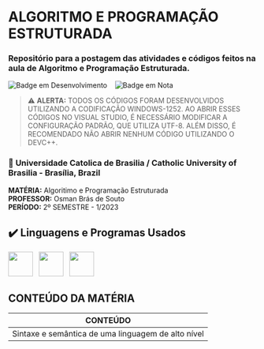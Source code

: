 # ALGORITMO E PROGRAMAÇÃO ESTRUTURADA

### Repositório para a postagem das atividades e códigos feitos na aula de Algoritmo e Programação Estruturada.
![Badge em Desenvolvimento](http://img.shields.io/static/v1?label=STATUS&message=CURSANDO&color=GREEN&style=for-the-badge) &nbsp; &nbsp;![Badge em Nota](http://img.shields.io/static/v1?label=NOTA&message=NÃO%20LANÇADA&color=%23FF0000&style=for-the-badge)

> ⚠️ **ALERTA:** TODOS OS CÓDIGOS FORAM DESENVOLVIDOS UTILIZANDO A CODIFICAÇÃO WINDOWS-1252. AO ABRIR ESSES CÓDIGOS NO VISUAL STUDIO, É NECESSÁRIO MODIFICAR A CONFIGURAÇÃO PADRÃO, QUE UTILIZA UTF-8. ALÉM DISSO, É RECOMENDADO NÃO ABRIR NENHUM CÓDIGO UTILIZANDO O DEVC++.

### 📍 **Universidade Catolica de Brasilia / Catholic University of Brasilia** - Brasília, Brazil
**MATÉRIA:** Algoritimo e Programação Estruturada <br>
**PROFESSOR:** Osman Brás de Souto <br>
**PERÍODO:** 2º SEMESTRE - 1/2023
## ✔️ Linguagens e Programas Usados

<img src="https://cdn.jsdelivr.net/gh/devicons/devicon/icons/c/c-original.svg" width="50" height="50"/> &nbsp; <img src="https://cdn.jsdelivr.net/gh/devicons/devicon/icons/vscode/vscode-original.svg" width="50" height="50"/> &nbsp; <img src="https://cdn.jsdelivr.net/gh/devicons/devicon/icons/git/git-original.svg" width="50" height="50"/> 

## CONTEÚDO DA MATÉRIA

| CONTEÚDO | 
| --- |
| Sintaxe e semântica de uma linguagem de alto nível | 
